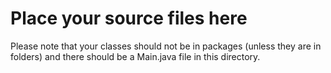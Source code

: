 # Place your source files here
Please note that your classes should not be in packages (unless they are in folders) and there should be a Main.java file in this directory.